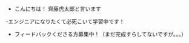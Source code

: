 - こんにちは！
  齊藤虎太郎と言います
  
-エンジニアになりたくて必死こいて学習中です！

- フィードバックくださる方募集中！（まだ完成すらしてないですが。。。）

<!---
k-saito-en/k-saito-en is a ✨ special ✨ repository because its `README.md` (this file) appears on your GitHub profile.
You can click the Preview link to take a look at your changes.
--->
